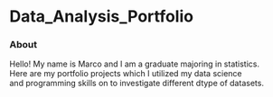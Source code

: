 # Data_Analysis_Portfolio
### About
Hello! My name is Marco and I am a graduate majoring in statistics. <br>
Here are my portfolio projects which I utilized my data science <br> 
and programming skills on to investigate different dtype of datasets. <br>
